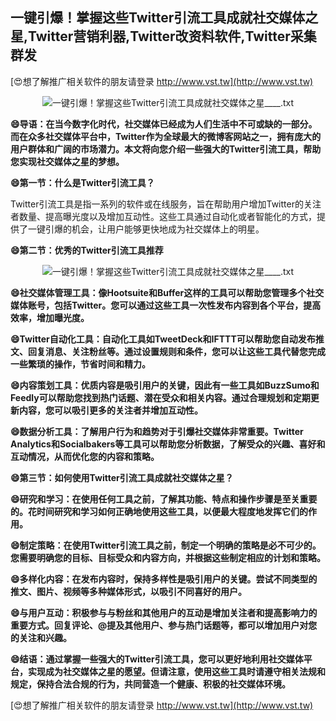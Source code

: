 ## **一键引爆！掌握这些Twitter引流工具成就社交媒体之星,Twitter营销利器,Twitter改资料软件,Twitter采集群发**

[😍想了解推广相关软件的朋友请登录 http://www.vst.tw](http://www.vst.tw)

 <center><img src="https://vst.tw/MP4/tuiguang/png/4.png" alt="一键引爆！掌握这些Twitter引流工具成就社交媒体之星____.txt"></center>

**😄导语：在当今数字化时代，社交媒体已经成为人们生活中不可或缺的一部分。而在众多社交媒体平台中，Twitter作为全球最大的微博客网站之一，拥有庞大的用户群体和广阔的市场潜力。本文将向您介绍一些强大的Twitter引流工具，帮助您实现社交媒体之星的梦想。**

**😄第一节：什么是Twitter引流工具？**

Twitter引流工具是指一系列的软件或在线服务，旨在帮助用户增加Twitter的关注者数量、提高曝光度以及增加互动性。这些工具通过自动化或者智能化的方式，提供了一键引爆的机会，让用户能够更快地成为社交媒体上的明星。

**😄第二节：优秀的Twitter引流工具推荐**

 <center><img src="https://vst.tw/MP4/tuiguang/png/3.png" alt="一键引爆！掌握这些Twitter引流工具成就社交媒体之星____.txt"></center>

**😄社交媒体管理工具：像Hootsuite和Buffer这样的工具可以帮助您管理多个社交媒体账号，包括Twitter。您可以通过这些工具一次性发布内容到各个平台，提高效率，增加曝光度。**

**😄Twitter自动化工具：自动化工具如TweetDeck和IFTTT可以帮助您自动发布推文、回复消息、关注粉丝等。通过设置规则和条件，您可以让这些工具代替您完成一些繁琐的操作，节省时间和精力。**

**😄内容策划工具：优质内容是吸引用户的关键，因此有一些工具如BuzzSumo和Feedly可以帮助您找到热门话题、潜在受众和相关内容。通过合理规划和定期更新内容，您可以吸引更多的关注者并增加互动性。**

**😄数据分析工具：了解用户行为和趋势对于引爆社交媒体非常重要。Twitter Analytics和Socialbakers等工具可以帮助您分析数据，了解受众的兴趣、喜好和互动情况，从而优化您的内容和策略。**

**😄第三节：如何使用Twitter引流工具成就社交媒体之星？**

**😄研究和学习：在使用任何工具之前，了解其功能、特点和操作步骤是至关重要的。花时间研究和学习如何正确地使用这些工具，以便最大程度地发挥它们的作用。**

**😄制定策略：在使用Twitter引流工具之前，制定一个明确的策略是必不可少的。您需要明确您的目标、目标受众和内容方向，并根据这些制定相应的计划和策略。**

**😄多样化内容：在发布内容时，保持多样性是吸引用户的关键。尝试不同类型的推文、图片、视频等多种媒体形式，以吸引不同喜好的用户。**

**😄与用户互动：积极参与与粉丝和其他用户的互动是增加关注者和提高影响力的重要方式。回复评论、@提及其他用户、参与热门话题等，都可以增加用户对您的关注和兴趣。**

**😄结语：通过掌握一些强大的Twitter引流工具，您可以更好地利用社交媒体平台，实现成为社交媒体之星的愿望。但请注意，使用这些工具时请遵守相关法规和规定，保持合法合规的行为，共同营造一个健康、积极的社交媒体环境。**

[😍想了解推广相关软件的朋友请登录 http://www.vst.tw](http://www.vst.tw)



